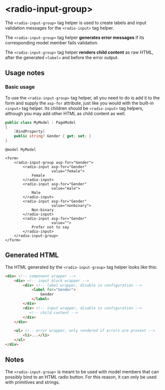 # \<radio-input-group>

The `<radio-input-group>` tag helper is used to create labels and input validation messages for the `<radio-input>` tag helper.

The `<radio-input-group>` tag helper **generates error messages** if its corresponding model member fails validation.

The `<radio-input-group>` tag helper **renders child content** as raw HTML, after the generated `<label>` and before the error output.

## Usage notes

### Basic usage

To use the `<radio-input-group>` tag helper, all you need to do is add it to the form and supply the `asp-for` attribute, just like you would with the built-in `<input>` tag helper. Its children should be `<radio-input>` tag helpers, although you may add other HTML as child content as well.

```csharp
public class MyModel : PageModel
{
    [BindProperty]
    public string? Gender { get; set; }
}
```

```cshtml
@model MyModel

<form>
    <radio-input-group asp-for="Gender">
        <radio-input asp-for="Gender"
                     value="female">
            Female
        </radio-input>
        <radio-input asp-for="Gender"
                     value="male">
            Male
        </radio-input>
        <radio-input asp-for="Gender"
                     value="nonbinary">
            Non-binary
        </radio-input>
        <radio-input asp-for="Gender"
                     value="">
            Prefer not to say
        </radio-input>
    </radio-input-group>
</form>
```

## Generated HTML

The HTML generated by the `<radio-input-group>` tag helper looks like this:

```html
<div> <!-- component wrapper -->
    <div> <!-- input block wrapper -->
        <div> <!-- label wrapper, disable in configuration -->
            <label for="Gender">
                Gender
            </label>
        </div>
        <div> <!-- input wrapper, disable in configuration -->
           <!-- child content -->
        </div>
    </div>

    <ul> <!-- error wrapper, only rendered if errors are present -->
        <li>...</li>
    </ul>
</div>
```

## Notes

The `<radio-input-group>` is meant to be  used with model members that can possibly bind to an HTML radio button. For this reason, it can only be used with primitives and strings.
